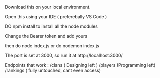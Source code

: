 Download this on your local environment.

Open this using your IDE ( preferebally VS Code )

DO npm install to install all the node modules

Change the Bearer token and add yours

then do node index.js or do nodemon index.js

The port is set at 3000, so run it at http://localhost:3000/

Endpoints that work : 
/clans ( Designing left )
/players (Programming left)
/rankings ( fully untouched, cant even access)
